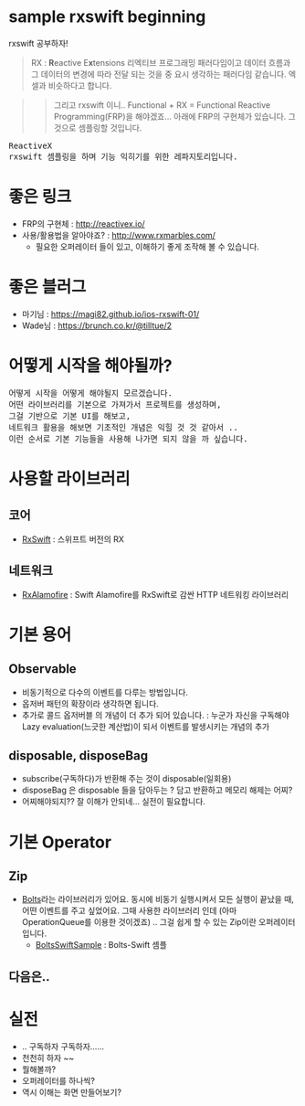 # sample rxswift beginning

rxswift 공부하자!
> RX : **R**eactive E**x**tensions
리엑티브 프로그래밍 패러다임이고 데이터 흐름과 그 데이터의 변경에 따라 전달 되는 것을 중
요시 생각하는 패러다임 같습니다. 엑셀과 비슷하다고 합니다. 

>> 그리고 rxswift 이니.. 
Functional + RX = Functional Reactive Programming(FRP)을 해야겠죠...
>> 아래에 FRP의 구현체가 있습니다. 그것으로 셈플링할 것입니다.

<pre>
ReactiveX
rxswift 셈플링을 하며 기능 익히기를 위한 레파지토리입니다. 
</pre>

# 좋은 링크
- FRP의 구현체 : http://reactivex.io/
- 사용/활용법을 알아야죠? : http://www.rxmarbles.com/
    - 필요한 오퍼레이터 들이 있고, 이해하기 좋게 조작해 볼 수 있습니다. 

# 좋은 블러그
- 마기님 : https://magi82.github.io/ios-rxswift-01/
- Wade님 : https://brunch.co.kr/@tilltue/2

# 어떻게 시작을 해야될까?
<pre>
어떻게 시작을 어떻게 해야될지 모르겠습니다. 
어떤 라이브러리를 기본으로 가져가서 프로젝트를 생성하며, 
그걸 기반으로 기본 UI를 해보고, 
네트워크 활용을 해보면 기초적인 개념은 익힐 것 것 같아서 .. 
이런 순서로 기본 기능들을 사용해 나가면 되지 않을 까 싶습니다. 
</pre>

# 사용할 라이브러리
## 코어
- [RxSwift](https://github.com/ReactiveX/RxSwift) : 스위프트 버전의 RX

## 네트워크
- [RxAlamofire](https://github.com/RxSwiftCommunity/RxAlamofire) : Swift Alamofire를 RxSwift로 감싼 HTTP 네트워킹 라이브러리


# 기본 용어
## Observable
- 비동기적으로 다수의 이벤트를 다루는 방법입니다.
- 옵저버 패턴의 확장이라 생각하면 됩니다.
- 추가로 콜드 옵저버블 의 개념이 더 추가 되어 있습니다. : 누군가 자신을 구독해야 Lazy evaluation(느긋한 계산법)이 되서 이벤트를 발생시키는 개념의 추가

## disposable, disposeBag
- subscribe(구독하다)가 반환해 주는 것이 disposable(일회용)
- disposeBag 은 disposable 들을 담아두는 ? 담고 반환하고 메모리 해제는 어찌?
- 어찌해야되지?? 잘 이해가 안되네... 실전이 필요합니다.

# 기본 Operator
## Zip
- [Bolts](https://github.com/BoltsFramework/Bolts-Swift)라는 라이브러리가 있어요. 동시에 비동기 실행시켜서 모든 실행이 끝났을 때, 어떤 이벤트를 주고 싶었어요. 그때 사용한 라이브러리 인데 (아마 OperationQueue를 이용한 것이겠죠) .. 그걸 쉽게 할 수 있는 Zip이란 오퍼레이터 입니다.
    - [BoltsSwiftSample](https://github.com/ClintJang/JWSBoltsSwiftSample) : Bolts-Swift 셈플

## 다음은..

# 실전
- .. 구독하자 구독하자...... 
- 천천히 하자 ~~
- 뭘해볼까?
- 오퍼레이터를 하나씩?
- 역시 이해는 화면 만들어보기? 
